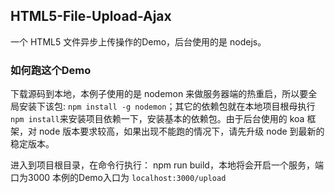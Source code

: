 ## HTML5-File-Upload-Ajax
一个 HTML5 文件异步上传操作的Demo，后台使用的是 nodejs。

### 如何跑这个Demo

下载源码到本地，本例子使用的是 nodemon 来做服务器端的热重启，所以要全局安装下该包: `npm install -g nodemon`；其它的依赖包就在本地项目根母执行 `npm install`来安装项目依赖一下，安装基本的依赖包。由于后台使用的 koa 框架，对 node 版本要求较高，如果出现不能跑的情况下，请先升级 node 到最新的稳定版本。

进入到项目根目录，在命令行执行： npm run build，本地将会开启一个服务，端口为3000
本例的Demo入口为 `localhost:3000/upload`




